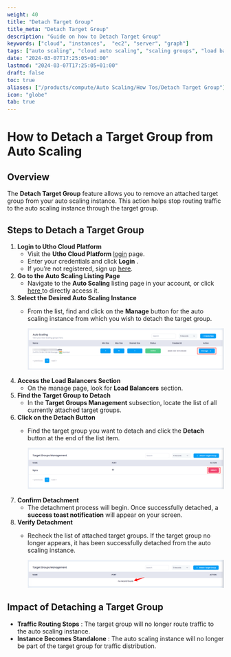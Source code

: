 ```yaml
---
weight: 40
title: "Detach Target Group"
title_meta: "Detach Target Group"
description: "Guide on how to Detach Target Group"
keywords: ["cloud", "instances",  "ec2", "server", "graph"]
tags: ["auto scaling", "cloud auto scaling", "scaling groups", "load balancing", "automatic resource scaling"]
date: "2024-03-07T17:25:05+01:00"
lastmod: "2024-03-07T17:25:05+01:00"
draft: false
toc: true
aliases: ["/products/compute/Auto Scaling/How Tos/Detach Target Group"]
icon: "globe"
tab: true
---
```




# **How to Detach a Target Group from Auto Scaling**

## **Overview**

The **Detach Target Group** feature allows you to remove an attached target group from your auto scaling instance. This action helps stop routing traffic to the auto scaling instance through the target group.

## **Steps to Detach a Target Group**

1. **Login to Utho Cloud Platform**
   * Visit the **Utho Cloud Platform** [login](https://console.utho.com/login) page.
   * Enter your credentials and click  **Login** .
   * If you’re not registered, sign up [here](https://console.utho.com/signup).
2. **Go to the Auto Scaling Listing Page**
   * Navigate to the **Auto Scaling** listing page in your account, or click [here ](https://console.utho.com/auto-scaling "Auto Scaling Listing Page")to directly access it.
3. **Select the Desired Auto Scaling Instance**
   * From the list, find and click on the **Manage** button for the auto scaling instance from which you wish to detach the target group.

     ![1743751064183](image/index/1743751064183.png)
4. **Access the Load Balancers Section**
   * On the manage page, look for **Load Balancers** section.
5. **Find the Target Group to Detach**
   * In the **Target Groups Management** subsection, locate the list of all currently attached target groups.
6. **Click on the Detach Button**
   * Find the target group you want to detach and click the **Detach** button at the end of the list item.

     ![1743751223582](image/index/1743751223582.png)
7. **Confirm Detachment**
   * The detachment process will begin. Once successfully detached, a **success toast notification** will appear on your screen.
8. **Verify Detachment**
   * Recheck the list of attached target groups. If the target group no longer appears, it has been successfully detached from the auto scaling instance.

     ![1743751260196](image/index/1743751260196.png)

## **Impact of Detaching a Target Group**

* **Traffic Routing Stops** : The target group will no longer route traffic to the auto scaling instance.
* **Instance Becomes Standalone** : The auto scaling instance will no longer be part of the target group for traffic distribution.
